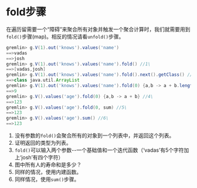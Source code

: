 #  fold步骤

在遍历留需要一个“障碍”来聚合所有对象并触发一个聚合计算时，我们就需要用到`fold()`步骤(map)。相反的情况请看`unfold()`步骤。

```groovy
gremlin> g.V(1).out('knows').values('name')
==>vadas
==>josh
gremlin> g.V(1).out('knows').values('name').fold() //1\
==>[vadas,josh]
gremlin> g.V(1).out('knows').values('name').fold().next().getClass() //2\
==>class java.util.ArrayList
gremlin> g.V(1).out('knows').values('name').fold(0) {a,b -> a + b.length()} //3\
==>9
gremlin> g.V().values('age').fold(0) {a,b -> a + b} //4\
==>123
gremlin> g.V().values('age').fold(0, sum) //5\
==>123
gremlin> g.V().values('age').sum() //6\
==>123
```

1. 没有参数的`fold()`会聚合所有的对象到一个列表中，并返回这个列表。
2. 证明返回的类型为列表。
3. `fold()`可以输入两个参数--一个基础值和一个迭代函数（‘vadas’有5个字符加上‘josh’有四个字符）
4. 图中所有人的寿命和是多少？
5. 同样的情况，使用内建函数。
6. 同样情况，使用`sum()`步骤。